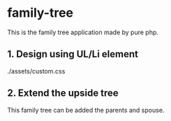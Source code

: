 # family-tree
This is the family tree application made by pure php.
## 1. Design using UL/Li element
./assets/custom.css
## 2. Extend the upside tree
This family tree can be added the parents and spouse.
